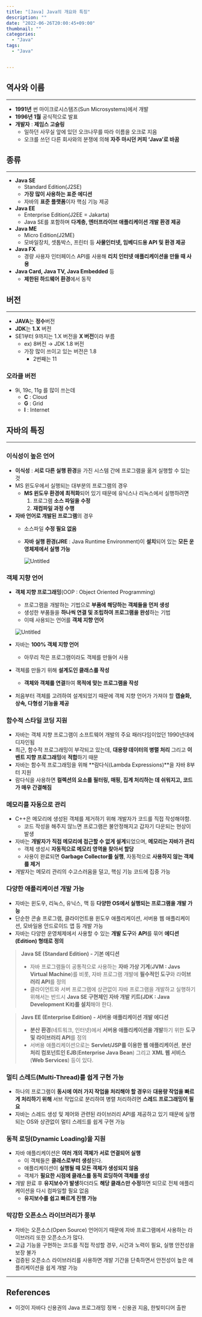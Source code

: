 ```yaml
---
title: "[Java] Java의 개요와 특징"
description: ""
date: "2022-06-26T20:00:45+09:00"
thumbnail: ""
categories:
  - "Java"
tags:
  - "Java"


---
```

<!--more-->

## 역사와 이름

---

- **1991년** 썬 마이크로시스템즈(Sun Microsystems)에서 개발
- **1996년 1월** 공식적으로 발표
- **개발자** : **제임스 고슬링**
    - 일하던 사무실 앞에 있던 오크나무를 따라 이름을 오크로 지음
    - 오크를 쓰던 다른 회사와의 분쟁에 의해 **자주 마시던 커피 ‘Java’로 바꿈**

## 종류

---

- **Java SE**
    - Standard Edition(J2SE)
    - **가장 많이 사용하는 표준 에디션**
    - 자바의 **표준 플랫폼**이자 핵심 기능 제공
- **Java EE**
    - Enterprise Edition(J2EE = Jakarta)
    - Java SE를 포함하며 **다계층, 엔터프라이브 애플리케이션 개발 환경 제공**
- **Java ME**
    - Micro Edition(J2ME)
    - 모바일장치, 셋톱박스, 프린터 등 **사물인터넷, 임베디드용 API 및 환경 제공**
- **Java FX**
    - 경량 사용자 인터페이스 API를 사용해 **리치 인터넷 애플리케이션을 만들 때 사용**
- **Java Card, Java TV, Java Embedded** 등
    - **제한된 하드웨어 환경**에서 동작

## 버전

---

- **JAVA**는 **정수**버전
- **JDK**는 **1.X** 버전
- SE1부터 9까지는 1.X 버전을 **X 버전**이라 부름
    - ex) 8버전 → JDK 1.8 버전
    - 가장 많이 쓰이고 있는 버전은 1.8
        - 2번째는 11

### 오라클 버전

- 9i, 19c, 11g 를 많이 쓰는데
    - **C** : Cloud
    - **G** : Grid
    - **I** : Internet

## 자바의 특징

---

### 이식성이 높은 언어

- **이식성** : **서로 다른 실행 환경**을 가진 시스템 간에 프로그램을 옮겨 실행할 수 있는 것
- MS 윈도우에서 실행되는 대부분의 프로그램의 경우
    - **MS 윈도우 환경에  최적화**되어 있기 때문에 유닉스나 리눅스에서 실행하려면
        1. 프로그램 **소스 파일을 수정**
        2. **재컴파일 과정 수행**
- **자바 언어로 개발된 프로그램**의 경우
    - 소스파일 **수정 필요 없음**
    - **자바 실행 환경(JRE** : Java Runtime Environment)이 **설치**되어 있는 **모든 운영체제에서 실행 가능**
        
        ![Untitled](/images/lang_java/start/JAVA의_개요와_특징/Untitled.png)
        

### 객체 지향 언어

- **객체 지향 프로그래밍**(OOP : Object Oriented Programming)
    - 프로그램을 개발하는 기법으로 **부품에 해당하는 객체들을 먼저 생성**
    - 생성한 부품들을 **하나씩 연결 및 조립하여 프로그램을 완성**하는 기법
    - 이때 사용되는 언어를 **객체 지향 언어**
    
    ![Untitled](/images/lang_java/start/JAVA의_개요와_특징/Untitled%201.png)
    
- 자바는 **100% 객체 지향 언어**
    - 아무리 작은 프로그램이라도 객체를 만들어 사용
- 객체를 만들기 위해 **설계도인 클래스를 작성**
    - **객체와 객체를 연결**하여 **목적에 맞는 프로그램을 작성**
- 처음부터 객체를 고려하여 설계되었기 때문에 객체 지향 언어가 가져야 할 **캡슐화, 상속, 다형성 기능을 제공**

### 함수적 스타일 코딩 지원

- 자바는 객체 지향 프로그램이 소프트웨어 개발의 주요 패러다임이었던 1990년대에 디자인됨
- 최근,  함수적 프로그래밍이 부각되고 있는데, **대용량 데이터의 병렬 처리** 그리고 **이벤트 지향 프로그래밍**에 **적합**하기 때문
- 자바는 함수적 프로그래밍을 위해 **람다식(Lambda Expressions)**을 자바 8부터 지원
- 람다식을 사용하면 **컬렉션의 요소를 필터링, 매핑, 집계 처리하는 데 쉬워지고, 코드가 매우 간결해짐**

### 메모리를 자동으로 관리

- C++은 메모리에 생성된 객체를 제거하기 위해 개발자가 코드를 직접 작성해야함.
    - 코드 작성을 해주지 않느면 프로그램은 불안정해지고 갑자기 다운되는 현상이 발생
- 자바는 **개발자가 직접 메모리에 접근할 수 없게 설계**되었으며, **메모리는 자바가 관리**
    - 객체 생성시 **자동적으로 메모리 영역을 찾아서 할당**
    - 사용이 완료되면 **Garbage Collector를 실행**, 자동적으로 **사용하지 않는 객체를 제거**
- 개발자는 메모리 관리의 수고스러움을 덜고, 핵심 기능 코드에 집중 가능

### 다양한 애플리케이션 개발 가능

- 자바는 윈도우, 리눅스, 유닉스, 맥 등 **다양한 OS에서 실행되는 프로그램을 개발 가능**
- 단순한 콘솔 프로그램, 클라이언트용 윈도우 애플리케이션, 서버용 웹 애플리케이션, 모바일용 안드로이드 앱 등 개발 가능
- 자바는 다양한 운영체제에서 사용할 수 있는 **개발 도구**와 **API**를 묶어 **에디션(Edition) 형태로 정의**

> **Java SE (Standard Edition) - 기본 에디션**
>    - 자바 프로그램들이 공통적으로 사용하는 **자바 가상 기계**(**JVM : Javs Virtual Machine**)를 비롯, 자바 프로그램 개발에 **필수적인 도구**와 라**이브러리 API**를 정의
>    - 클라이언트와 서버 프로그램에 상관없이 자바 프로그램을 개발하고 실행하기 위해서는 반드시 **Java SE 구현체인 자바 개발 키트(JDK : Java Development Kit)를 설치**해야 한다.

> **Javs EE (Enterprise Edition) - 서버용 애플리케이션 개발 에디션**
>    - **분산 환경**(네트워크, 인터넷)에서 **서버용 애플리케이션을 개발**하기 위한 **도구 및 라이브러리 API**를 정의
>    - 서버용 애플리케이션으로는 **Servlet/JSP를 이용한 웹 애플리케이션**, **분산 처리 컴포넌트인 EJB**(**Enterprise Java Bean**)  그리고 **XML 웹 서비스**(**Web Services**) 등이 있다.

### 멀티 스레드(Multi-Thread)를 쉽게 구현 가능

- 하나의 프로그램이 **동시에 여러 가지 작업을 처리해야 할 경우**와 **대용량 작업을 빠르게 처리하기 위해** 서브 작업으로 분리하여 병렬 처리하려면 **스레드 프로그래밍이 필요**
- 자바는 스레드 생성 및 제어와 관련된 라이브러리 API를 제공하고 있기 때문에 실행되는 OS와 상관없이 멀티 스레드를 쉽게 구현 가능

### 동적 로딩(Dynamic Loading)을 지원

- 자바 애플리케이션은 **여러 개의 객체가 서로 연결되어 실행**
    - 이 객체들은 **클래스로부터 생성**된다.
    - 애플리케이션이 **실행될 때 모든 객체가 생성되지 않음**
    - 객체가 **필요한 시점에 클래스를 동적 로딩하여 객체를 생성**
- 개발 완료 후 **유지보수가 발생**하더라도 **해당 클래스만 수정**하면 되므로 전체 애플리케이션을 다시 컴파일할 필요 없음
    - **유지보수를 쉽고 빠르게 진행 가능**

### 막강한 오픈소스 라이브러리가 풍부

- 자바는 오픈소스(Open Source) 언어이기 때문에 자바 프로그램에서 사용하는 라이브러리 또한 오픈소스가 많다.
- 고급 기능을 구현하는 코드를 직접 작성할 경우, 시간과 노력이 필요, 실행 안전성을 보장 불가
- 검증된 오픈소스 라이브러리를 사용하면 개발 기간을 단축하면서 안전성이 높은 애플리케이션을 쉽게 개발 가능

---

## References

- 이것이 자바다 신용권의 Java 프로그래밍 정복 - 신용권 지음, 한빛미디어 출판
